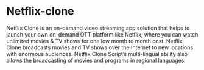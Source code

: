 # Netflix-clone
Netflix Clone is an on-demand video streaming app solution that helps to launch your own on-demand OTT platform like Netflix, where you can watch unlimited movies & TV shows for one low month to month cost. Netflix Clone broadcasts movies and TV shows over the Internet to new locations with enormous audiences. Netflix Clone Script’s multi-lingual ability also allows the broadcasting of movies and programs in regional languages.
